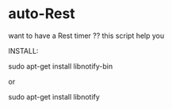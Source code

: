# auto-Rest
want to have a Rest timer ?? this script help you 

INSTALL:

sudo apt-get install libnotify-bin 

or 

sudo apt-get install libnotify
